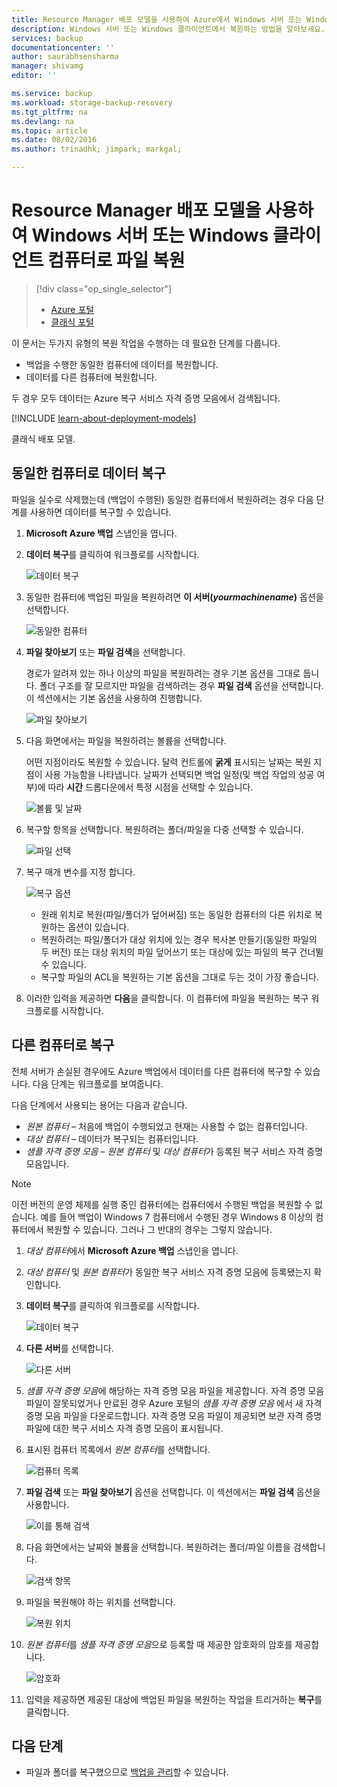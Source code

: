 ```yaml
---
title: Resource Manager 배포 모델을 사용하여 Azure에서 Windows 서버 또는 Windows 클라이언트로 데이터 복원 | Microsoft Docs
description: Windows 서버 또는 Windows 클라이언트에서 복원하는 방법을 알아보세요.
services: backup
documentationcenter: ''
author: saurabhsensharma
manager: shivamg
editor: ''

ms.service: backup
ms.workload: storage-backup-recovery
ms.tgt_pltfrm: na
ms.devlang: na
ms.topic: article
ms.date: 08/02/2016
ms.author: trinadhk; jimpark; markgal;

---
```

# Resource Manager 배포 모델을 사용하여 Windows 서버 또는 Windows 클라이언트 컴퓨터로 파일 복원
> [!div class="op_single_selector"]
> * [Azure 포털](backup-azure-restore-windows-server.md)
> * [클래식 포털](backup-azure-restore-windows-server-classic.md)
> 
> 

이 문서는 두가지 유형의 복원 작업을 수행하는 데 필요한 단계를 다룹니다.

* 백업을 수행한 동일한 컴퓨터에 데이터를 복원합니다.
* 데이터를 다른 컴퓨터에 복원합니다.

두 경우 모두 데이터는 Azure 복구 서비스 자격 증명 모음에서 검색됩니다.

[!INCLUDE [learn-about-deployment-models](../../includes/learn-about-deployment-models-rm-include.md)]

클래식 배포 모델.

## 동일한 컴퓨터로 데이터 복구
파일을 실수로 삭제했는데 (백업이 수행된) 동일한 컴퓨터에서 복원하려는 경우 다음 단계를 사용하면 데이터를 복구할 수 있습니다.

1. **Microsoft Azure 백업** 스냅인을 엽니다.
2. **데이터 복구**를 클릭하여 워크플로를 시작합니다.
   
    ![데이터 복구](./media/backup-azure-restore-windows-server/recover.png)
3. 동일한 컴퓨터에 백업된 파일을 복원하려면 **이 서버(*yourmachinename*)** 옵션을 선택합니다.
   
    ![동일한 컴퓨터](./media/backup-azure-restore-windows-server/samemachine.png)
4. **파일 찾아보기** 또는 **파일 검색**을 선택합니다.
   
    경로가 알려져 있는 하나 이상의 파일을 복원하려는 경우 기본 옵션을 그대로 둡니다. 폴더 구조를 잘 모르지만 파일을 검색하려는 경우 **파일 검색** 옵션을 선택합니다. 이 섹션에서는 기본 옵션을 사용하여 진행합니다.
   
    ![파일 찾아보기](./media/backup-azure-restore-windows-server/browseandsearch.png)
5. 다음 화면에서는 파일을 복원하려는 볼륨을 선택합니다.
   
    어떤 지점이라도 복원할 수 있습니다. 달력 컨트롤에 **굵게** 표시되는 날짜는 복원 지점이 사용 가능함을 나타냅니다. 날짜가 선택되면 백업 일정(및 백업 작업의 성공 여부)에 따라 **시간** 드롭다운에서 특정 시점을 선택할 수 있습니다.
   
    ![볼륨 및 날짜](./media/backup-azure-restore-windows-server/volanddate.png)
6. 복구할 항목을 선택합니다. 복원하려는 폴더/파일을 다중 선택할 수 있습니다.
   
    ![파일 선택](./media/backup-azure-restore-windows-server/selectfiles.png)
7. 복구 매개 변수를 지정 합니다.
   
    ![복구 옵션](./media/backup-azure-restore-windows-server/recoveroptions.png)
   
   * 원래 위치로 복원(파일/폴더가 덮어써짐) 또는 동일한 컴퓨터의 다른 위치로 복원하는 옵션이 있습니다.
   * 복원하려는 파일/폴더가 대상 위치에 있는 경우 복사본 만들기(동일한 파일의 두 버전) 또는 대상 위치의 파일 덮어쓰기 또는 대상에 있는 파일의 복구 건너뛸 수 있습니다.
   * 복구할 파일의 ACL을 복원하는 기본 옵션을 그대로 두는 것이 가장 좋습니다.
8. 이러한 입력을 제공하면 **다음**을 클릭합니다. 이 컴퓨터에 파일을 복원하는 복구 워크플로를 시작합니다.

## 다른 컴퓨터로 복구
전체 서버가 손실된 경우에도 Azure 백업에서 데이터를 다른 컴퓨터에 복구할 수 있습니다. 다음 단계는 워크플로를 보여줍니다.

다음 단계에서 사용되는 용어는 다음과 같습니다.

* *원본 컴퓨터* – 처음에 백업이 수행되었고 현재는 사용할 수 없는 컴퓨터입니다.
* *대상 컴퓨터* – 데이터가 복구되는 컴퓨터입니다.
* *샘플 자격 증명 모음* – *원본 컴퓨터* 및 *대상 컴퓨터*가 등록된 복구 서비스 자격 증명 모음입니다. <br/>

> [!NOTE]
> 이전 버전의 운영 체제를 실행 중인 컴퓨터에는 컴퓨터에서 수행된 백업을 복원할 수 없습니다. 예를 들어 백업이 Windows 7 컴퓨터에서 수행된 경우 Windows 8 이상의 컴퓨터에서 복원할 수 있습니다. 그러나 그 반대의 경우는 그렇지 않습니다.
> 
> 

1. *대상 컴퓨터*에서 **Microsoft Azure 백업** 스냅인을 엽니다.
2. *대상 컴퓨터* 및 *원본 컴퓨터*가 동일한 복구 서비스 자격 증명 모음에 등록됐는지 확인합니다.
3. **데이터 복구**를 클릭하여 워크플로를 시작합니다.
   
    ![데이터 복구](./media/backup-azure-restore-windows-server/recover.png)
4. **다른 서버**를 선택합니다.
   
    ![다른 서버](./media/backup-azure-restore-windows-server/anotherserver.png)
5. *샘플 자격 증명 모음*에 해당하는 자격 증명 모음 파일을 제공합니다. 자격 증명 모음 파일이 잘못되었거나 만료된 경우 Azure 포털의 *샘플 자격 증명 모음* 에서 새 자격 증명 모음 파일을 다운로드합니다. 자격 증명 모음 파일이 제공되면 보관 자격 증명 파일에 대한 복구 서비스 자격 증명 모음이 표시됩니다.
6. 표시된 컴퓨터 목록에서 *원본 컴퓨터*를 선택합니다.
   
    ![컴퓨터 목록](./media/backup-azure-restore-windows-server/machinelist.png)
7. **파일 검색** 또는 **파일 찾아보기** 옵션을 선택합니다. 이 섹션에서는 **파일 검색** 옵션을 사용합니다.
   
    ![이를 통해 검색](./media/backup-azure-restore-windows-server/search.png)
8. 다음 화면에서는 날짜와 볼륨을 선택합니다. 복원하려는 폴더/파일 이름을 검색합니다.
   
    ![검색 항목](./media/backup-azure-restore-windows-server/searchitems.png)
9. 파일을 복원해야 하는 위치를 선택합니다.
   
    ![복원 위치](./media/backup-azure-restore-windows-server/restorelocation.png)
10. *원본 컴퓨터*를 *샘플 자격 증명 모음*으로 등록할 때 제공한 암호화의 암호를 제공합니다.
    
    ![암호화](./media/backup-azure-restore-windows-server/encryption.png)
11. 입력을 제공하면 제공된 대상에 백업된 파일을 복원하는 작업을 트리거하는 **복구**를 클릭합니다.

## 다음 단계
* 파일과 폴더를 복구했으므로 [백업을 관리](backup-azure-manage-windows-server.md)할 수 있습니다.

<!---HONumber=AcomDC_0803_2016-->